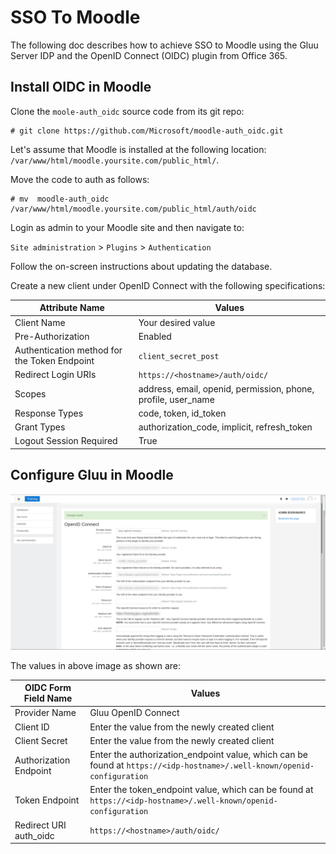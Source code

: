 # SSO To Moodle
The following doc describes how to achieve SSO to Moodle using the Gluu Server IDP and the OpenID Connect (OIDC) plugin from Office 365.

## Install OIDC in Moodle

Clone the `moole-auth_oidc` source code from its git repo:

```
# git clone https://github.com/Microsoft/moodle-auth_oidc.git
```

Let's assume that Moodle is installed at the following location: `/var/www/html/moodle.yoursite.com/public_html/`. 

Move the code to auth as follows:

```
# mv  moodle-auth_oidc   /var/www/html/moodle.yoursite.com/public_html/auth/oidc
```

Login as admin to your Moodle site and then navigate to:

`Site administration` > `Plugins` > `Authentication` 

Follow the on-screen instructions about updating the database. 

Create a new client under OpenID Connect with the following specifications:

| Attribute Name     |              Values       |
|-------------------------|---------------------------------------|
| Client Name     | Your desired value|| Application Type        | Web |
| Pre-Authorization        |Enabled                        |
| Authentication method for the Token Endpoint     |   `client_secret_post`    |
| Redirect Login URIs   | `https://<hostname>/auth/oidc/` |
| Scopes | address, email, openid, permission, phone, profile, user_name |
| Response Types | code, token, id_token |
| Grant Types | authorization_code, implicit, refresh_token |
| Logout Session Required | True |

## Configure Gluu in Moodle

![image](../../img/integration/Moodles_OIDC_Values.png)

The values in above image as shown are:

| OIDC Form Field Name     |              Values       |
|-------------------------|---------------------------------------|
| Provider Name | Gluu OpenID Connect |
| Client ID | Enter the value from the newly created client |
| Client Secret | Enter the value from the newly created client|
| Authorization Endpoint | Enter the authorization_endpoint value, which can be found at `https://<idp-hostname>/.well-known/openid-configuration` |
| Token Endpoint |Enter the token_endpoint value, which can be found at `https://<idp-hostname>/.well-known/openid-configuration` |
| Redirect URI auth_oidc | `https://<hostname>/auth/oidc/` |
